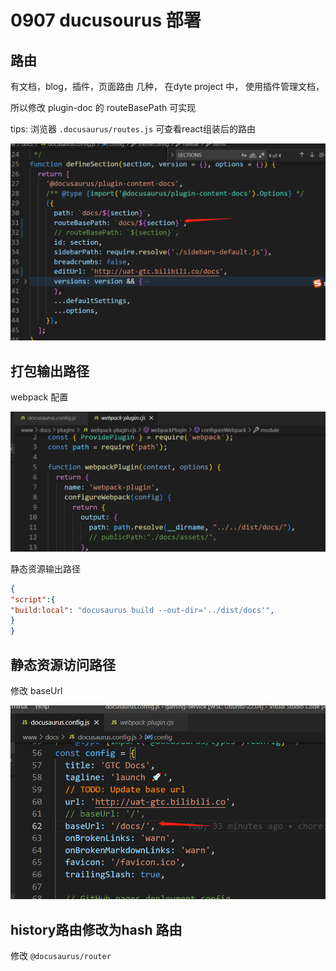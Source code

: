 # 0907 ducusourus 部署

## 路由

有文档，blog，插件，页面路由 几种， 在dyte project 中， 使用插件管理文档，

所以修改 plugin-doc 的 routeBasePath 可实现

tips: 浏览器 `.docusaurus/routes.js` 可查看react组装后的路由

![Untitled](0907%20ducusourus%20%E9%83%A8%E7%BD%B2%2068ad519ad1c14f1e8298cdc3b8cf457c/Untitled.png)

## 打包输出路径

webpack 配置

![Untitled](0907%20ducusourus%20%E9%83%A8%E7%BD%B2%2068ad519ad1c14f1e8298cdc3b8cf457c/Untitled%201.png)

静态资源输出路径

```json
{
"script":{
"build:local": "docusaurus build --out-dir='../dist/docs'",
}
}
```

## 静态资源访问路径

修改 baseUrl

![Untitled](0907%20ducusourus%20%E9%83%A8%E7%BD%B2%2068ad519ad1c14f1e8298cdc3b8cf457c/Untitled%202.png)

## history路由修改为hash 路由

修改 `@docusaurus/router`